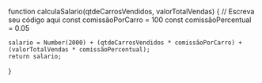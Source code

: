 function calculaSalario(qtdeCarrosVendidos, valorTotalVendas) {
 // Escreva seu código aqui
    const comissãoPorCarro = 100
    const comissãoPercentual = 0.05
        
    salario = Number(2000) + (qtdeCarrosVendidos * comissãoPorCarro) + (valorTotalVendas * comissãoPercentual);
    return salario;

}